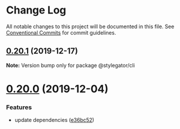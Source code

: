 # Change Log

All notable changes to this project will be documented in this file.
See [Conventional Commits](https://conventionalcommits.org) for commit guidelines.

## [0.20.1](https://github.com/farism/stylegator/compare/v0.20.0...v0.20.1) (2019-12-17)

**Note:** Version bump only for package @stylegator/cli





# [0.20.0](https://github.com/farism/stylegator/compare/v0.19.0...v0.20.0) (2019-12-04)


### Features

* update dependencies ([e36bc52](https://github.com/farism/stylegator/commit/e36bc52353f1f0dce9480966e51bf1ffb2bca433))
